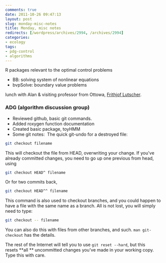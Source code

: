 ```yaml
---
comments: true
date: 2011-10-26 09:47:13
layout: post
slug: monday-misc-notes
title: Monday, misc notes
redirects: [/wordpress/archives/2994, /archives/2994]
categories:
- ecology
tags: 
- pdg-control 
- algorithms
---
```


R packages relevant to the optimal control problems


* BB: solving system of nonlinear equations
* bvpSolve: boundary value problems


lunch with Alan & visiting professor from Ottowa, [Frithjof Lutscher](http://mysite.science.uottawa.ca/flutsche/).


### ADG (algorithm discussion group)
	
* Reviewed github, basic git commands.
* Added roxygen function documentation
* Created basic package, toyHMM
* Some git notes:  The quick git-undo for a destroyed file:


```bash
git checkout filename
```


This will checkout the file from HEAD, overwriting your change. If you've already committed changes, you need to go up one previous from head, using

```bash
git checkout HEAD^ filename
```


Or for two commits back,

```bash
git checkout HEAD^^ filename
```


This command is also used to checkout branches, and you could happen to have a file with the same name as a branch. All is not lost, you will simply need to type:

```bash
git checkout -- filename
```


You can also do this with files from other branches, and such. `man git-checkout` has the details.

The rest of the Internet will tell you to use `git reset --hard`, but this resets **all ** uncommitted changes you've made in your working copy. Type this with care.

